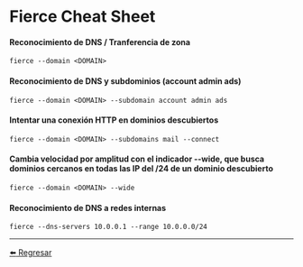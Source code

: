 # Fierce Cheat Sheet

#### Reconocimiento de DNS / Tranferencia de zona
```
fierce --domain <DOMAIN>
```

#### Reconocimiento de DNS y subdominios (account admin ads)
```
fierce --domain <DOMAIN> --subdomain account admin ads
```

#### Intentar una conexión HTTP en dominios descubiertos
```
fierce --domain <DOMAIN> --subdomains mail --connect
```

#### Cambia velocidad por amplitud con el indicador --wide, que busca dominios cercanos en todas las IP del /24 de un dominio descubierto
```
fierce --domain <DOMAIN> --wide
```

#### Reconocimiento de DNS a redes internas
```
fierce --dns-servers 10.0.0.1 --range 10.0.0.0/24
```

---

[:arrow_left: Regresar](https://github.com/m4lal0/cheatsheets)